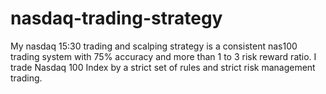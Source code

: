 # nasdaq-trading-strategy
My nasdaq 15:30 trading and scalping strategy is a consistent nas100 trading system with 75% accuracy and more than 1 to 3 risk reward ratio. I trade Nasdaq 100 Index by a strict set of rules and strict risk management trading.
